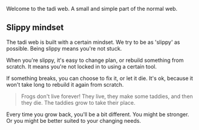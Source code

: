 Welcome to the tadi web. A small and simple part of the normal web.

## Slippy mindset

The tadi web is built with a certain mindset. We try to be as 'slippy' as possible. Being slippy means you're not stuck.

When you're slippy, it's easy to change plan, or rebuild something from scratch. It means you're not locked in to using a certain tool.

If something breaks, you can choose to fix it, or let it die. It's ok, because it won't take long to rebuild it again from scratch.

> Frogs don't live forever! They live, they make some taddies, and then they die. The taddies grow to take their place.

Every time you grow back, you'll be a bit different. You might be stronger. Or you might be better suited to your changing needs.
